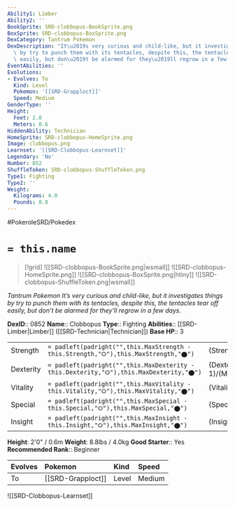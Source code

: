 ```yaml
---
Ability1: Limber
Ability2: ''
BookSprite: SRD-clobbopus-BookSprite.png
BoxSprite: SRD-clobbopus-BoxSprite.png
DexCategory: Tantrum Pokemon
DexDescription: "It\u2019s very curious and child-like, but it investigates things\
  \ by try to punch them with its tentacles, despite this, the tentacles tear off\
  \ easily, but don\u2019t be alarmed for they\u2019ll regrow in a few days."
EventAbilities: ''
Evolutions:
- Evolves: To
  Kind: Level
  Pokemon: '[[SRD-Grapploct]]'
  Speed: Medium
GenderType: ''
Height:
  Feet: 2.0
  Meters: 0.6
HiddenAbility: Technician
HomeSprite: SRD-clobbopus-HomeSprite.png
Image: clobbopus.png
Learnset: '[[SRD-Clobbopus-Learnset]]'
Legendary: 'No'
Number: 852
ShuffleToken: SRD-clobbopus-ShuffleToken.png
Type1: Fighting
Type2: ''
Weight:
  Kilograms: 4.0
  Pounds: 8.8
---
```


#PokeroleSRD/Pokedex

# `= this.name`

> [!grid]
> ![[SRD-clobbopus-BookSprite.png|wsmall]]
> ![[SRD-clobbopus-HomeSprite.png]]
> ![[SRD-clobbopus-BoxSprite.png|htiny]]
> ![[SRD-clobbopus-ShuffleToken.png|wsmall]]


*Tantrum Pokemon*
*It’s very curious and child-like, but it investigates things by try to punch them with its tentacles, despite this, the tentacles tear off easily, but don’t be alarmed for they’ll regrow in a few days.*

**DexID**:: 0852
**Name**:: Clobbopus
**Type**:: Fighting
**Abilities**:: [[SRD-Limber|Limber]] ([[SRD-Technician|Technician]])
**Base HP**:: 3

|           |                                                                                        |                                          |
| --------- | -------------------------------------------------------------------------------------- | ---------------------------------------- |
| Strength  | `= padleft(padright("",this.MaxStrength - this.Strength,"⭘"),this.MaxStrength,"⬤")`    | (Strength::2)/(MaxStrength::4)   |
| Dexterity | `= padleft(padright("",this.MaxDexterity - this.Dexterity,"⭘"),this.MaxDexterity,"⬤")` | (Dexterity:: 1)/(MaxDexterity::3) |
| Vitality  | `= padleft(padright("",this.MaxVitality - this.Vitality,"⭘"),this.MaxVitality,"⬤")`    | (Vitality::2)/(MaxVitality::4)   |
| Special   | `= padleft(padright("",this.MaxSpecial - this.Special,"⭘"),this.MaxSpecial,"⬤")`       | (Special::2)/(MaxSpecial::4)     |
| Insight   | `= padleft(padright("",this.MaxInsight - this.Insight,"⭘"),this.MaxInsight,"⬤")`       | (Insight::2)/(MaxInsight::4)     |

**Height**: 2'0" / 0.6m
**Weight**: 8.8lbs / 4.0kg
**Good Starter**:: Yes
**Recommended Rank**:: Beginner

| Evolves   | Pokemon           | Kind   | Speed   |
|:----------|:------------------|:-------|:--------|
| To        | [[SRD-Grapploct]] | Level  | Medium  |

![[SRD-Clobbopus-Learnset]]
